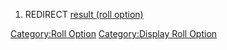 1.  REDIRECT [result (roll option)](result_\(roll_option\) "wikilink")

[Category:Roll Option](Category:Roll_Option "wikilink")
[Category:Display Roll Option](Category:Display_Roll_Option "wikilink")